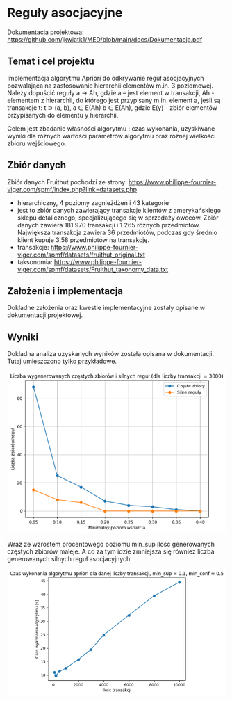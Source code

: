 # Reguły asocjacyjne
Dokumentacja projektowa:  https://github.com/jkwiatk1/MED/blob/main/docs/Dokumentacja.pdf

## Temat i cel projektu
Implementacja algorytmu Apriori do odkrywanie reguł asocjacyjnych pozwalająca na zastosowanie hierarchii elementów m.in. 3 poziomowej.
Należy dopuścić reguły a → Ah, gdzie a – jest element w transakcji, Ah - elementem z hierarchii, do którego jest przypisany m.in. element a, jeśli są transakcje
t: t ⊃ (a, b), a ∈ E(Ah) b ∈ E(Ah), gdzie E(y) - zbiór elementów przypisanych
do elementu y hierarchii.

Celem jest zbadanie własności algorytmu : czas wykonania, uzyskiwane wyniki dla różnych wartości parametrów algorytmu oraz różnej wielkości zbioru wejściowego.

## Zbiór danych 
Zbiór danych Fruithut pochodzi ze strony:
https://www.philippe-fournier-viger.com/spmf/index.php?link=datasets.php

* hierarchiczny, 4 poziomy zagnieżdżeń i 43 kategorie
* jest to zbiór danych zawierający transakcje klientów z amerykańskiego sklepu detalicznego, specjalizującego się w sprzedaży owoców. Zbiór danych zawiera 181 970 transakcji i 1 265 różnych przedmiotów. Największa
transakcja zawiera 36 przedmiotów, podczas gdy średnio klient kupuje 3,58 przedmiotów na transakcję.
* transakcje: https://www.philippe-fournier-viger.com/spmf/datasets/fruithut_original.txt
* taksonomia: https://www.philippe-fournier-viger.com/spmf/datasets/Fruithut_taxonomy_data.txt

## Założenia i implementacja 
Dokładne założenia oraz kwestie implementacyjne zostały opisane w dokumentacji projektowej. 

## Wyniki
Dokładna analiza uzyskanych wyników została opisana w dokumentacji. Tutaj umieszczono tylko przykładowe.

![img.png](docs/figures/exp_3k_list_02_freq_asoc.jpg)

Wraz ze wzrostem procentowego poziomu min_sup ilość generowanych częstych zbiorów maleje. A co za tym idzie zmniejsza się
również liczba generowanych silnych reguł asocjacyjnych.

![img.png](docs/figures/exp_10k_01_05.png)
